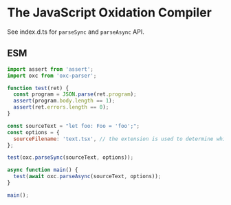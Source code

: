 # The JavaScript Oxidation Compiler

See index.d.ts for `parseSync` and `parseAsync` API.

## ESM

```javascript
import assert from 'assert';
import oxc from 'oxc-parser';

function test(ret) {
  const program = JSON.parse(ret.program);
  assert(program.body.length == 1);
  assert(ret.errors.length == 0);
}

const sourceText = "let foo: Foo = 'foo';";
const options = {
  sourceFilename: 'text.tsx', // the extension is used to determine which dialect to parse
};

test(oxc.parseSync(sourceText, options));

async function main() {
  test(await oxc.parseAsync(sourceText, options));
}

main();
```
